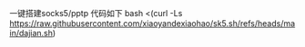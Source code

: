 一键搭建socks5/pptp
代码如下
bash <(curl -Ls https://raw.githubusercontent.com/xiaoyandexiaohao/sk5.sh/refs/heads/main/dajian.sh)
